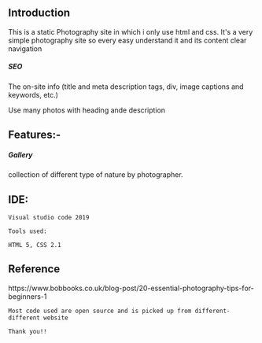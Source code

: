 <h2>Introduction</h2>
<p>This is a static Photography site in which i only use html and css. It's a very simple photography site so every easy understand it and its content clear navigation </p>
<h5>SEO</h5>
<p>The on-site info (title and meta description tags, div, image captions and keywords, etc.)

Use many photos with heading ande description </p>

<h2>Features:-</h2>
    <h5>Gallery</h5>
    <p>collection of different type of nature by photographer.</p>

<h2>IDE:</h2>

    Visual studio code 2019

    Tools used:

    HTML 5, CSS 2.1 
<h2>Reference</h2>
        https://www.bobbooks.co.uk/blog-post/20-essential-photography-tips-for-beginners-1

    Most code used are open source and is picked up from different-different website 

    Thank you!!
